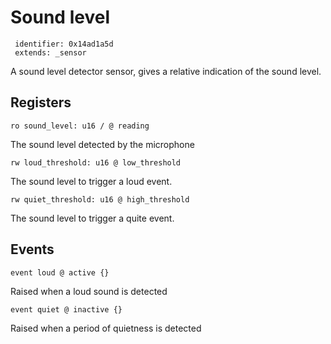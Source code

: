 #  Sound level

     identifier: 0x14ad1a5d
     extends: _sensor

A sound level detector sensor, gives a relative indication of the sound level.

## Registers

    ro sound_level: u16 / @ reading

The sound level detected by the microphone

    rw loud_threshold: u16 @ low_threshold

The sound level to trigger a loud event.

    rw quiet_threshold: u16 @ high_threshold

The sound level to trigger a quite event.

## Events

    event loud @ active {}

Raised when a loud sound is detected

    event quiet @ inactive {}

Raised when a period of quietness is detected
